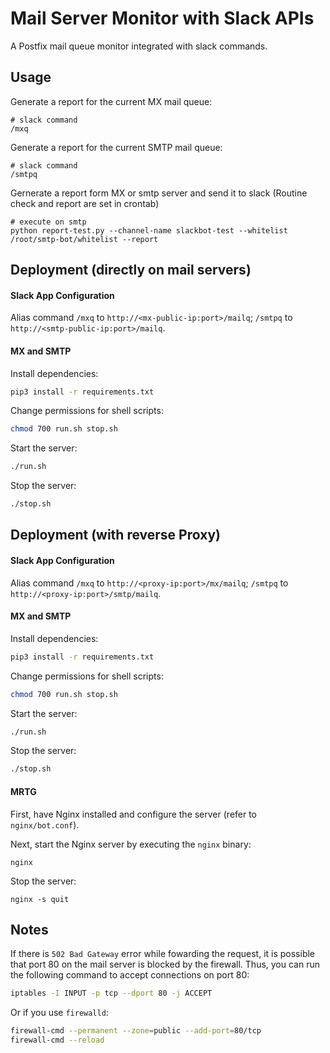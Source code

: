 # Mail Server Monitor with Slack APIs
A Postfix mail queue monitor integrated with slack commands.
## Usage
Generate a report for the current MX mail queue:
```
# slack command
/mxq
```
Generate a report for the current SMTP mail queue:
```
# slack command
/smtpq
```
Gernerate a report form MX or smtp server and send it to slack
(Routine check and report are set in crontab)
```
# execute on smtp
python report-test.py --channel-name slackbot-test --whitelist /root/smtp-bot/whitelist --report
```

## Deployment (directly on mail servers)
#### Slack App Configuration
Alias command `/mxq` to `http://<mx-public-ip:port>/mailq`; `/smtpq` to `http://<smtp-public-ip:port>/mailq`.
#### MX and SMTP
Install dependencies:
```bash
pip3 install -r requirements.txt
``` 
Change permissions for shell scripts:
```bash
chmod 700 run.sh stop.sh
```
Start the server:
```bash
./run.sh
```
Stop the server:
```bash
./stop.sh
```
## Deployment (with reverse Proxy)
#### Slack App Configuration
Alias command `/mxq` to `http://<proxy-ip:port>/mx/mailq`; `/smtpq` to `http://<proxy-ip:port>/smtp/mailq`.
#### MX and SMTP
Install dependencies:
```bash
pip3 install -r requirements.txt
``` 
Change permissions for shell scripts:
```bash
chmod 700 run.sh stop.sh
```
Start the server:
```bash
./run.sh
```
Stop the server:
```bash
./stop.sh
```
#### MRTG
First, have Nginx installed and configure the server (refer to `nginx/bot.conf`).

Next, start the Nginx server by executing the `nginx` binary:
```
nginx
```
Stop the server:
```
nginx -s quit
```
## Notes
If there is `502 Bad Gateway` error while fowarding the request, it is possible that port 80 on the mail server is blocked by the firewall. Thus, you can run the following command to accept connections on port 80:
```bash
iptables -I INPUT -p tcp --dport 80 -j ACCEPT
```
Or if you use `firewalld`:
```bash
firewall-cmd --permanent --zone=public --add-port=80/tcp 
firewall-cmd --reload
```
